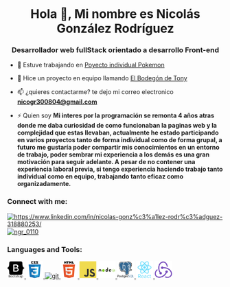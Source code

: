 <h1 align="center">Hola 👋, Mi nombre es Nicolás González Rodríguez</h1>
<h3 align="center">Desarrollador web fullStack orientado a desarrollo Front-end</h3>

- 🔭 Estuve trabajando en [Poyecto individual Pokemon](https://github.com/Nicolas300804/PI-Pokemon-v2)

- 👯 Hice un proyecto en equipo llamando [El Bodegón de Tony](https://github.com/LautyFarias247/EL-BODEGON-CLIENTE-LOCAL)

- 📫 ¿quieres contactarme? te dejo mi correo electronico **nicogr300804@gmail.com**

- ⚡ Quien soy **Mi interes por la programación se remonta 4 años atras donde me daba curiosidad de como funcionaban la paginas web y la complejidad que estas llevaban, actualmente he estado participando en varios proyectos tanto de forma individual como de forma grupal, a futuro me gustaría poder compartir mis conocimientos en un entorno de trabajo, poder sembrar mi experiencia a los demás es una gran motivación para seguir adelante. A pesar de no contener una experiencia laboral previa, si tengo experiencia haciendo trabajo tanto individual como en equipo, trabajando tanto eficaz como organizadamente.**

<h3 align="left">Connect with me:</h3>
<p align="left">
<a href="https://linkedin.com/in/https://www.linkedin.com/in/nicolas-gonz%c3%a1lez-rodr%c3%adguez-318880253/" target="blank"><img align="center" src="https://raw.githubusercontent.com/rahuldkjain/github-profile-readme-generator/master/src/images/icons/Social/linked-in-alt.svg" alt="https://www.linkedin.com/in/nicolas-gonz%c3%a1lez-rodr%c3%adguez-318880253/" height="30" width="40" /></a>
<a href="https://instagram.com/ngr_0110" target="blank"><img align="center" src="https://raw.githubusercontent.com/rahuldkjain/github-profile-readme-generator/master/src/images/icons/Social/instagram.svg" alt="ngr_0110" height="30" width="40" /></a>
</p>

<h3 align="left">Languages and Tools:</h3>
<p align="left"> <a href="https://getbootstrap.com" target="_blank" rel="noreferrer"> <img src="https://raw.githubusercontent.com/devicons/devicon/master/icons/bootstrap/bootstrap-plain-wordmark.svg" alt="bootstrap" width="40" height="40"/> </a> <a href="https://www.w3schools.com/css/" target="_blank" rel="noreferrer"> <img src="https://raw.githubusercontent.com/devicons/devicon/master/icons/css3/css3-original-wordmark.svg" alt="css3" width="40" height="40"/> </a> <a href="https://git-scm.com/" target="_blank" rel="noreferrer"> <img src="https://www.vectorlogo.zone/logos/git-scm/git-scm-icon.svg" alt="git" width="40" height="40"/> </a> <a href="https://www.w3.org/html/" target="_blank" rel="noreferrer"> <img src="https://raw.githubusercontent.com/devicons/devicon/master/icons/html5/html5-original-wordmark.svg" alt="html5" width="40" height="40"/> </a> <a href="https://developer.mozilla.org/en-US/docs/Web/JavaScript" target="_blank" rel="noreferrer"> <img src="https://raw.githubusercontent.com/devicons/devicon/master/icons/javascript/javascript-original.svg" alt="javascript" width="40" height="40"/> </a> <a href="https://nodejs.org" target="_blank" rel="noreferrer"> <img src="https://raw.githubusercontent.com/devicons/devicon/master/icons/nodejs/nodejs-original-wordmark.svg" alt="nodejs" width="40" height="40"/> </a> <a href="https://www.postgresql.org" target="_blank" rel="noreferrer"> <img src="https://raw.githubusercontent.com/devicons/devicon/master/icons/postgresql/postgresql-original-wordmark.svg" alt="postgresql" width="40" height="40"/> </a> <a href="https://reactjs.org/" target="_blank" rel="noreferrer"> <img src="https://raw.githubusercontent.com/devicons/devicon/master/icons/react/react-original-wordmark.svg" alt="react" width="40" height="40"/> </a> <a href="https://redux.js.org" target="_blank" rel="noreferrer"> <img src="https://raw.githubusercontent.com/devicons/devicon/master/icons/redux/redux-original.svg" alt="redux" width="40" height="40"/> </a> </p>
